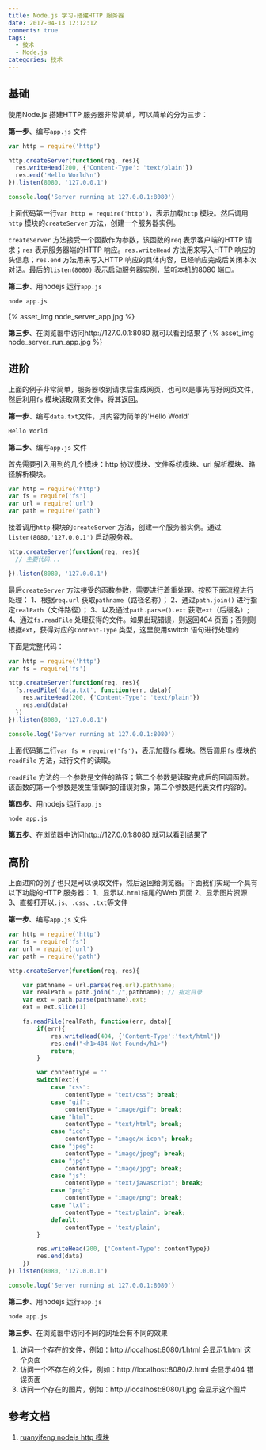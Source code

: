 ```yaml
---
title: Node.js 学习-搭建HTTP 服务器
date: 2017-04-13 12:12:12
comments: true
tags:
  - 技术
  - Node.js
categories: 技术
---
```


## 基础

使用Node.js 搭建HTTP 服务器非常简单，可以简单的分为三步：

**第一步**、编写`app.js` 文件
```js
var http = require('http')

http.createServer(function(req, res){
  res.writeHead(200, {'Content-Type': 'text/plain'})
  res.end('Hello World\n')
}).listen(8080, '127.0.0.1')

console.log('Server running at 127.0.0.1:8080')
```
上面代码第一行`var http = require('http')`，表示加载`http` 模块。然后调用`http` 模块的`createServer` 方法，创建一个服务器实例。

`createServer` 方法接受一个函数作为参数，该函数的`req` 表示客户端的HTTP 请求；`res` 表示服务器端的HTTP 响应。`res.writeHead` 方法用来写入HTTP 响应的头信息；`res.end` 方法用来写入HTTP 响应的具体内容，已经响应完成后关闭本次对话。最后的`listen(8080)` 表示启动服务器实例，监听本机的8080 端口。

<!--more-->

**第二步**、用nodejs 运行`app.js`
```bash
node app.js
```
 {% asset_img node_server_app.jpg %}

**第三步**、在浏览器中访问http://127.0.0.1:8080 就可以看到结果了
 {% asset_img node_server_run_app.jpg %}

## 进阶

上面的例子非常简单，服务器收到请求后生成网页，也可以是事先写好网页文件，然后利用`fs` 模块读取网页文件，将其返回。

**第一步**、编写`data.txt`文件，其内容为简单的'Hello World'
```js
Hello World
```

**第二步**、编写`app.js` 文件

首先需要引入用到的几个模块：http 协议模块、文件系统模块、url 解析模块、路径解析模块。
```js
var http = require('http')
var fs = require('fs')
var url = require('url')
var path = require('path')
```

接着调用`http` 模块的`createServer` 方法，创建一个服务器实例。通过`listen(8080,'127.0.0.1')` 启动服务器。
```js
http.createServer(function(req, res){
  // 主要代码...

}).listen(8080, '127.0.0.1')
```

最后`createServer` 方法接受的函数参数，需要进行着重处理。按照下面流程进行处理：
1、根据`req.url` 获取`pathname`（路径名称）；
2、通过`path.join()` 进行指定`realPath`（文件路径）；
3、以及通过`path.parse().ext` 获取`ext`（后缀名）;
4、通过`fs.readFile` 处理获得的文件。如果出现错误，则返回404 页面；否则则根据`ext`，获得对应的`Content-Type` 类型，这里使用switch 语句进行处理的

下面是完整代码：
```js
var http = require('http')
var fs = require('fs')

http.createServer(function(req, res){
  fs.readFile('data.txt', function(err, data){
    res.writeHead(200, {'Content-Type': 'text/plain'})
    res.end(data)
  })
}).listen(8080, '127.0.0.1')

console.log('Server running at 127.0.0.1:8080')
```
上面代码第二行`var fs = require('fs')`，表示加载`fs` 模块。然后调用`fs` 模块的`readFile` 方法，进行文件的读取。

`readFile` 方法的一个参数是文件的路径；第二个参数是读取完成后的回调函数。该函数的第一个参数是发生错误时的错误对象，第二个参数是代表文件内容的。

**第四步**、用nodejs 运行`app.js`
```bash
node app.js
```

**第五步**、在浏览器中访问http://127.0.0.1:8080 就可以看到结果了

## 高阶

上面进阶的例子也只是可以读取文件，然后返回给浏览器。下面我们实现一个具有以下功能的HTTP 服务器：
1、显示以`.html`结尾的Web 页面
2、显示图片资源
3、直接打开以`.js`、`.css`、`.txt`等文件

**第一步**、编写`app.js` 文件
```js
var http = require('http')
var fs = require('fs')
var url = require('url')
var path = require('path')

http.createServer(function(req, res){

	var pathname = url.parse(req.url).pathname;
	var realPath = path.join("./",pathname); // 指定目录
	var ext = path.parse(pathname).ext;
	ext = ext.slice(1)

	fs.readFile(realPath, function(err, data){
		if(err){
			res.writeHead(404, {'Content-Type':'text/html'})
			res.end("<h1>404 Not Found</h1>")
			return;
		}

		var contentType = ''
		switch(ext){
			case "css":
				contentType = "text/css"; break;
			case "gif":
				contentType = "image/gif"; break;
			case "html":
				contentType = "text/html"; break;
			case "ico":
				contentType = "image/x-icon"; break;
			case "jpeg":
				contentType = "image/jpeg"; break;
			case "jpg":
				contentType = "image/jpg"; break;
			case "js":
				contentType = "text/javascript"; break;
			case "png":
				contentType = "image/png"; break;
			case "txt":
				contentType = "text/plain"; break;
			default:
				contentType = 'text/plain';
		}

		res.writeHead(200, {'Content-Type': contentType})
		res.end(data)
	})
}).listen(8080, '127.0.0.1')

console.log('Server running at 127.0.0.1:8080')
```

**第二步**、用nodejs 运行`app.js`
```bash
node app.js
```

**第三步**、在浏览器中访问不同的网址会有不同的效果
1. 访问一个存在的文件，例如：http://localhost:8080/1.html 会显示1.html 这个页面
1. 访问一个不存在的文件，例如：http://localhost:8080/2.html 会显示404 错误页面
2. 访问一个存在的图片，例如：http://localhost:8080/1.jpg 会显示这个图片


## 参考文档

1. [ruanyifeng nodejs http 模块](http://javascript.ruanyifeng.com/nodejs/http.html)
